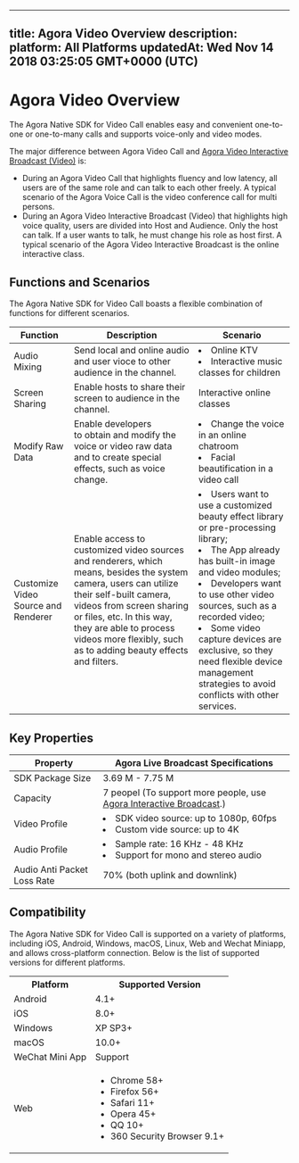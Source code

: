 
---
title: Agora Video Overview
description: 
platform: All Platforms
updatedAt: Wed Nov 14 2018 03:25:05 GMT+0000 (UTC)
---
# Agora Video Overview
The Agora Native SDK for Video Call enables easy and convenient one-to-one or one-to-many calls and supports voice-only and video modes.

The major difference between Agora Video Call and [Agora Video Interactive Broadcast (Video)](https://docs.agora.io/en/Interactive%20Broadcast/product_live?platform=All%20Platforms) is: 
* During an Agora Video Call that highlights fluency and low latency, all users are of the same role and can talk to each other freely. A typical scenario of the Agora Voice Call is the video conference call for multi persons. 
* During an Agora Video Interactive Broadcast (Video) that highlights high voice quality, users are divided into Host and Audience. Only the host can talk. If a user wants to talk, he must change his role as host first. A typical scenario of the Agora Video Interactive Broadcast is the online interactive class.

## Functions and Scenarios

The Agora Native SDK for Video Call boasts a flexible combination of functions for different scenarios.

| Function                              | Description                                                  | Scenario                                                     |
| ----------------- | ------------------------------------------------------------ | --------------------------------------- |
| Audio Mixing          | Send local and online audio and user vioce to other audience in the channel. | <li>Online KTV <li>Interactive music classes for children |
| Screen Sharing             | Enable hosts to share their screen to audience in the channel.                         | Interactive online classes                                                  |
| Modify Raw Data   | Enable developers to obtain and modify the voice or video raw data and to create special effects, such as voice change. | <li>Change the voice in an online chatroom <li>Facial beautification in a video call                  |
| Customize Video Source and Renderer | Enable access to customized video sources and renderers, which means, besides the system camera, users can utilize their self-built camera, videos from screen sharing or files, etc. In this way, they are able to process videos more flexibly, such as to adding beauty effects and filters. | <li>Users want to use a customized beauty effect library or pre-processing library;<li>The App already has built-in image and video modules;<li>Developers want to use other video sources, such as a recorded video;<li>Some video capture devices are exclusive, so they need flexible device management strategies to avoid conflicts with other services. |

## Key Properties

| Property                                          | Agora Live Broadcast Specifications                          |
| ------------ | ------------------------------------------------------------ |
| SDK Package Size                                  | 3.69 M - 7.75 M                                              |
| Capacity     | 7 peopel (To support more people, use [Agora Interactive Broadcast](https://docs.agora.io/en/Interactive%20Broadcast/product_live?platform=All%20Platforms).) |
| Video Profile                                     | <li>SDK video source: up to 1080p, 60fps<li>Custom vide source: up to 4K |
| Audio Profile                                     | <li>Sample rate: 16 KHz - 48 KHz<li>Support for mono and stereo audio |
| Audio Anti Packet Loss Rate                       | 70% (both uplink and downlink)                               |

## Compatibility

The Agora Native SDK for Video Call is supported on a variety of platforms, including iOS, Android, Windows, macOS, Linux, Web and Wechat Miniapp, and allows cross-platform connection. Below is the list of supported versions for different platforms.

<table>
  <tr>
    <th>Platform</th>
    <th>Supported Version</th>
  </tr>
  <tr>
    <td>Android</td>
    <td>4.1+</td>
  </tr>
  <tr>
    <td>iOS</td>
    <td>8.0+</td>
  </tr>
	  <tr>
    <td>Windows</td>
    <td>XP SP3+</td>
  </tr>
  <tr>
    <td>macOS</td>
    <td>10.0+</td>
  </tr>
  <tr>
    <td>WeChat Mini App</td>
    <td>Support</td>
  </tr>
  <tr>
    <td>Web</td>
		<td><ul><li>Chrome 58+</li>
			<li>Firefox 56+</li>
			<li>Safari 11+</li>
			<li>Opera 45+</li>
			<li>QQ 10+</li>
            <li>360 Security Browser 9.1+</li></ul></td>
  </tr>
</table>
